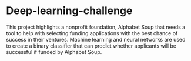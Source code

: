 # Deep-learning-challenge
This project highlights a  nonprofit foundation, Alphabet Soup that needs a tool to help with selecting funding applications with the best chance of success in their ventures. Machine learning and neural networks are used to create a binary classifier that can predict whether applicants will be successful if funded by Alphabet Soup.
